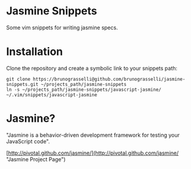 # Jasmine Snippets
Some vim snippets for writing jasmine specs.

# Installation
Clone the repository and create a symbolic link to your snippets path:

    git clone https://brunograsselli@github.com/brunograsselli/jasmine-snippets.git ~/projects_path/jasmine-snippets
    ln -s ~/projects_path/jasmine-snippets/javascript-jasmine/ ~/.vim/snippets/javascript-jasmine

# Jasmine?
"Jasmine is a behavior-driven development framework for testing your JavaScript code".

[http://pivotal.github.com/jasmine/](http://pivotal.github.com/jasmine/ "Jasmine Project Page")


